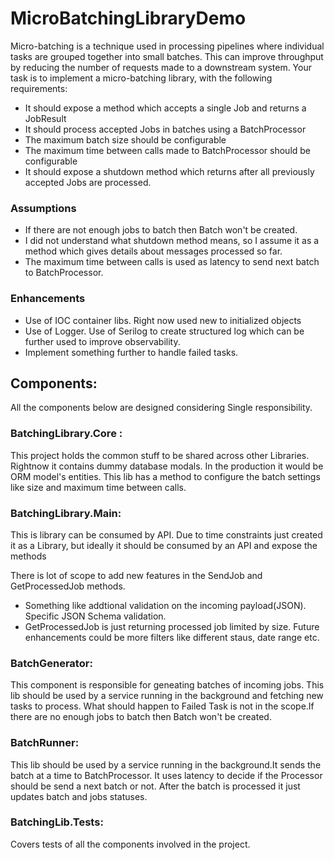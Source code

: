 # MicroBatchingLibraryDemo

Micro-batching is a technique used in processing pipelines where individual tasks are grouped
together into small batches. This can improve throughput by reducing the number of requests made
to a downstream system. Your task is to implement a micro-batching library, with the following
requirements:
- It should expose a method which accepts a single Job and returns a JobResult
- It should process accepted Jobs in batches using a BatchProcessor
- The maximum batch size should be configurable
- The maximum time between calls made to BatchProcessor should be configurable
- It should expose a shutdown method which returns after all previously accepted Jobs are
processed. 



### Assumptions
- If there are not enough jobs to batch then Batch won't be created.
- I did not understand what shutdown method means, so I assume it as a method which gives details about messages processed so far.
- The maximum time between calls is used as latency to send next batch to BatchProcessor.

### Enhancements
- Use of IOC container libs. Right now used new to initialized objects
- Use of Logger. Use of Serilog to create structured log which can be further used to improve observability.
- Implement something further to handle failed tasks.

## Components:

All the components below are designed considering Single responsibility. 

### BatchingLibrary.Core :
This project holds the common stuff to be shared across other Libraries. Rightnow it contains dummy database modals. In the production it would be ORM model's entities.
This lib has a method to configure the batch settings like size and  maximum time between calls.

### BatchingLibrary.Main: 
This is library can be consumed by API. Due to time constraints just created it as a Library, but ideally it should be consumed by an API and expose the methods

There is lot of scope to add new features in the SendJob and GetProcessedJob methods. 
- Something like addtional validation on the incoming payload(JSON). Specific JSON Schema validation.
- GetProcessedJob is just returning processed job limited by size. Future enhancements could be more filters like different staus, date range etc.

### BatchGenerator:
This component is responsible for geneating batches of incoming jobs. This lib should be used by a service running in the background and fetching new tasks to process.
What should happen to Failed Task is not in the scope.If there are no enough jobs to batch then Batch won't be created.

### BatchRunner:
This lib should be used by a service running in the background.It sends the batch at a time to BatchProcessor. It uses latency to decide if the Processor should be send a next batch or not. After the batch is processed it just updates batch and jobs statuses. 

### BatchingLib.Tests:
Covers tests of all the components involved in the project.
